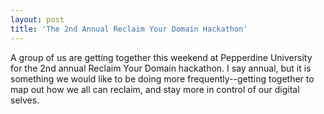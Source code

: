```yaml
---
layout: post
title: 'The 2nd Annual Reclaim Your Domain Hackathon'
---
```

<p>A group of us are getting together this weekend at Pepperdine University for the 2nd annual Reclaim Your Domain hackathon. I say annual, but it is something we would like to be doing more frequently--getting together to map out how we all can reclaim, and stay more in control of our digital selves.&nbsp;</p>
<p>&nbsp;</p>